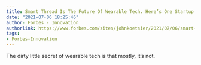 ```yaml
---
title: Smart Thread Is The Future Of Wearable Tech. Here’s One Startup Making It Happen
date: "2021-07-06 18:25:46"
author: Forbes - Innovation
authorlink: https://www.forbes.com/sites/johnkoetsier/2021/07/06/smart-thread-is-the-future-of-wearable-tech-heres-one-startup-making-it-happen/
tags:
- Forbes-Innovation
---
```

The dirty little secret of wearable tech is that mostly, it’s not.